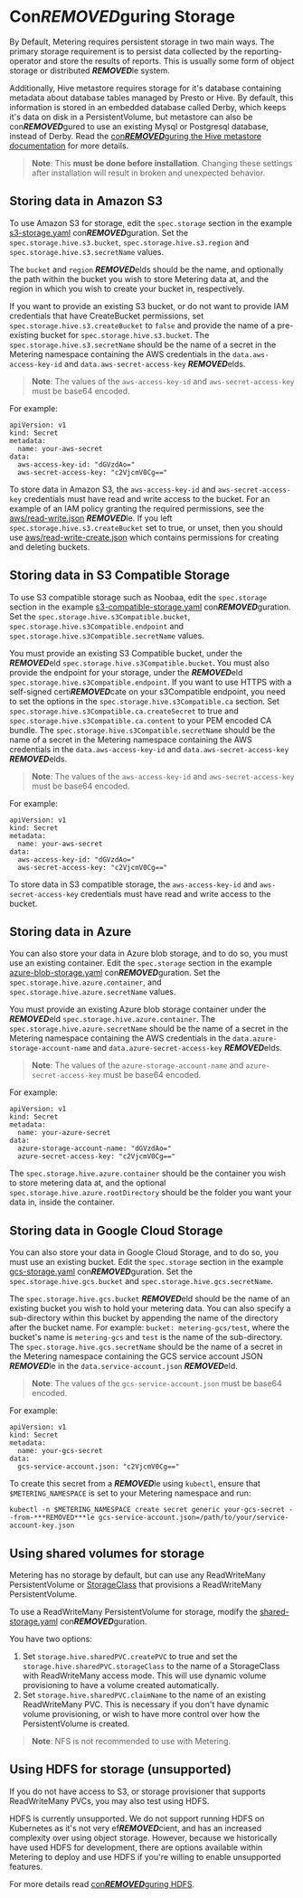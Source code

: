 # Con***REMOVED***guring Storage

By Default, Metering requires persistent storage in two main ways.
The primary storage requirement is to persist data collected by the reporting-operator and store the results of reports. This is usually some form of object storage or distributed ***REMOVED***le system.

Additionally, Hive metastore requires storage for it's database containing metadata about database tables managed by Presto or Hive. By default, this information is stored in an embedded database called Derby, which keeps it's data on disk in a PersistentVolume, but metastore can also be con***REMOVED***gured to use an existing Mysql or Postgresql database, instead of Derby. Read the [con***REMOVED***guring the Hive metastore documentation][con***REMOVED***guring-hive-metastore] for more details.

> **Note**: This **must be done before installation**.
> Changing these settings after installation will result in broken and unexpected behavior.

## Storing data in Amazon S3

To use Amazon S3 for storage, edit the `spec.storage` section in the example [s3-storage.yaml][s3-storage-con***REMOVED***g] con***REMOVED***guration.
Set the `spec.storage.hive.s3.bucket`, `spec.storage.hive.s3.region` and `spec.storage.hive.s3.secretName` values.

The `bucket` and `region` ***REMOVED***elds should be the name, and optionally the path within the bucket you wish to store Metering data at, and the region in which you wish to create your bucket in, respectively.

If you want to provide an existing S3 bucket, or do not want to provide IAM credentials that have CreateBucket permissions, set `spec.storage.hive.s3.createBucket` to `false` and provide the name of a pre-existing bucket for `spec.storage.hive.s3.bucket`.
The `spec.storage.hive.s3.secretName` should be the name of a secret in the Metering namespace containing the AWS credentials in the `data.aws-access-key-id` and `data.aws-secret-access-key` ***REMOVED***elds.

> **Note**: The values of the `aws-access-key-id` and `aws-secret-access-key` must be base64 encoded.

For example:
```
apiVersion: v1
kind: Secret
metadata:
  name: your-aws-secret
data:
  aws-access-key-id: "dGVzdAo="
  aws-secret-access-key: "c2VjcmV0Cg=="
```

To store data in Amazon S3, the `aws-access-key-id` and `aws-secret-access-key` credentials must have read and write access to the bucket.
For an example of an IAM policy granting the required permissions, see the [aws/read-write.json](aws/read-write.json) ***REMOVED***le.
If you left `spec.storage.hive.s3.createBucket` set to true, or unset, then you should use [aws/read-write-create.json](aws/read-write-create.json) which contains permissions for creating and deleting buckets.

## Storing data in S3 Compatible Storage

To use S3 compatible storage such as Noobaa, edit the `spec.storage` section in the example [s3-compatible-storage.yaml][s3-compatible-storage-con***REMOVED***g] con***REMOVED***guration.
Set the `spec.storage.hive.s3Compatible.bucket`, `spec.storage.hive.s3Compatible.endpoint` and `spec.storage.hive.s3Compatible.secretName` values.

You must provide an existing S3 Compatible bucket, under the ***REMOVED***eld `spec.storage.hive.s3Compatible.bucket`.
You must also provide the endpoint for your storage, under the ***REMOVED***eld `spec.storage.hive.s3Compatible.endpoint`.
If you want to use HTTPS with a self-signed certi***REMOVED***cate on your s3Compatible endpoint, you need to set the options in the `spec.storage.hive.s3Compatible.ca` section.
Set `spec.storage.hive.s3Compatible.ca.createSecret` to true and `spec.storage.hive.s3Compatible.ca.content` to your PEM encoded CA bundle.
The `spec.storage.hive.s3Compatible.secretName` should be the name of a secret in the Metering namespace containing the AWS credentials in the `data.aws-access-key-id` and `data.aws-secret-access-key` ***REMOVED***elds.

> **Note**: The values of the `aws-access-key-id` and `aws-secret-access-key` must be base64 encoded.

For example:
```
apiVersion: v1
kind: Secret
metadata:
  name: your-aws-secret
data:
  aws-access-key-id: "dGVzdAo="
  aws-secret-access-key: "c2VjcmV0Cg=="
```

To store data in S3 compatible storage, the `aws-access-key-id` and `aws-secret-access-key` credentials must have read and write access to the bucket.

## Storing data in Azure

You can also store your data in Azure blob storage, and to do so, you must use an existing container.
Edit the `spec.storage` section in the example [azure-blob-storage.yaml][azure-blob-storage-con***REMOVED***g] con***REMOVED***guration.
Set the `spec.storage.hive.azure.container`, and `spec.storage.hive.azure.secretName` values.

You must provide an existing Azure blob storage container under the ***REMOVED***eld `spec.storage.hive.azure.container`.
The `spec.storage.hive.azure.secretName` should be the name of a secret in the Metering namespace containing the AWS credentials in the `data.azure-storage-account-name` and `data.azure-secret-access-key` ***REMOVED***elds.

> **Note**: The values of the `azure-storage-account-name` and `azure-secret-access-key` must be base64 encoded.

For example:

```
apiVersion: v1
kind: Secret
metadata:
  name: your-azure-secret
data:
  azure-storage-account-name: "dGVzdAo="
  azure-secret-access-key: "c2VjcmV0Cg=="
```

The `spec.storage.hive.azure.container` should be the container you wish to store metering data at, and the optional `spec.storage.hive.azure.rootDirectory` should be the folder you want your data in, inside the container.

## Storing data in Google Cloud Storage

You can also store your data in Google Cloud Storage, and to do so, you must use an existing bucket.
Edit the `spec.storage` section in the example [gcs-storage.yaml][gcs-con***REMOVED***g] con***REMOVED***guration.
Set the `spec.storage.hive.gcs.bucket` and `spec.storage.hive.gcs.secretName`.

The `spec.storage.hive.gcs.bucket` ***REMOVED***eld should be the name of an existing bucket you wish to hold your metering data.
You can also specify a sub-directory within this bucket by appending the name of the directory after the bucket name.
For example: `bucket: metering-gcs/test`, where the bucket's name is `metering-gcs` and `test` is the name of the sub-directory.
The `spec.storage.hive.gcs.secretName` should be the name of a secret in the Metering namespace containing the GCS service account JSON ***REMOVED***le in the `data.service-account.json` ***REMOVED***eld.

> **Note**: The values of the `gcs-service-account.json` must be base64 encoded.

For example:

```
apiVersion: v1
kind: Secret
metadata:
  name: your-gcs-secret
data:
  gcs-service-account.json: "c2VjcmV0Cg=="
```

To create this secret from a ***REMOVED***le using `kubectl`, ensure that `$METERING_NAMESPACE` is set to your Metering namespace and run:

```
kubectl -n $METERING_NAMESPACE create secret generic your-gcs-secret --from-***REMOVED***le gcs-service-account.json=/path/to/your/service-account-key.json
```

## Using shared volumes for storage

Metering has no storage by default, but can use any ReadWriteMany PersistentVolume or [StorageClass][storage-classes] that provisions a ReadWriteMany PersistentVolume.

To use a ReadWriteMany PersistentVolume for storage, modify the [shared-storage.yaml][shared-storage-con***REMOVED***g] con***REMOVED***guration.

You have two options:

1) Set `storage.hive.sharedPVC.createPVC` to true and set the `storage.hive.sharedPVC.storageClass` to the name of a StorageClass with ReadWriteMany access mode. This will use dynamic volume provisioning to have a volume created automatically.
2) Set `storage.hive.sharedPVC.claimName` to the name of an existing ReadWriteMany PVC. This is necessary if you don't have dynamic volume provisioning, or wish to have more control over how the PersistentVolume is created.

> **Note**: NFS is not recommended to use with Metering.

## Using HDFS for storage (unsupported)

If you do not have access to S3, or storage provisioner that supports ReadWriteMany PVCs, you may also test using HDFS.

HDFS is currently unsupported.
We do not support running HDFS on Kubernetes as it's not very ef***REMOVED***cient, and has an increased complexity over using object storage.
However, because we historically have used HDFS for development, there are options available within Metering to deploy and use HDFS if you're willing to enable unsupported features.

For more details read [con***REMOVED***guring HDFS][con***REMOVED***guring-hdfs].

[storage-classes]: https://kubernetes.io/docs/concepts/storage/storage-classes/
[s3-storage-con***REMOVED***g]: ../manifests/metering-con***REMOVED***g/s3-storage.yaml
[s3-compatible-storage-con***REMOVED***g]: ../manifests/metering-con***REMOVED***g/s3-compatible-storage.yaml
[azure-blob-storage-con***REMOVED***g]: ../manifests/metering-con***REMOVED***g/azure-blob-storage.yaml
[gcs-con***REMOVED***g]: ../manifests/metering-con***REMOVED***g/gcs-storage.yaml
[shared-storage-con***REMOVED***g]: ../manifests/metering-con***REMOVED***g/shared-storage.yaml
[hdfs-storage-con***REMOVED***g]: ../manifests/metering-con***REMOVED***g/hdfs-storage.yaml
[con***REMOVED***guring-hive-metastore]: con***REMOVED***guring-hive-metastore.md
[con***REMOVED***guring-hdfs]: con***REMOVED***guring-hdfs.md
